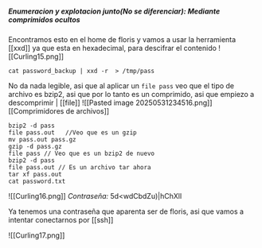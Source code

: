 ##### Enumeracion y explotacion junto(No se diferenciar): Mediante comprimidos ocultos
Encontramos esto en el home de floris y vamos a usar la herramienta [[xxd]] ya que esta en hexadecimal, para descifrar el contenido
![[Curling15.png]]
```shell
cat password_backup | xxd -r  > /tmp/pass
```
No da nada legible, asi que al aplicar un `file pass` veo que el tipo de archivo es bzip2, asi que por lo tanto es un comprimido, asi que empiezo a descomprimir                 |                 [[file]]
![[Pasted image 20250531234516.png]]
[[Comprimidores de archivos]]
```shell
bzip2 -d pass
file pass.out   //Veo que es un gzip
mv pass.out pass.gz
gzip -d pass.gz
file pass // Veo que es un bzip2 de nuevo
bzip2 -d pass
file pass.out // Es un archivo tar ahora
tar xf pass.out
cat password.txt
```

![[Curling16.png]]
*Contraseña:* 5d<wdCbdZu)|hChXll

Ya tenemos una contraseña que aparenta ser de floris, asi que vamos a intentar conectarnos por [[ssh]]

![[Curling17.png]]